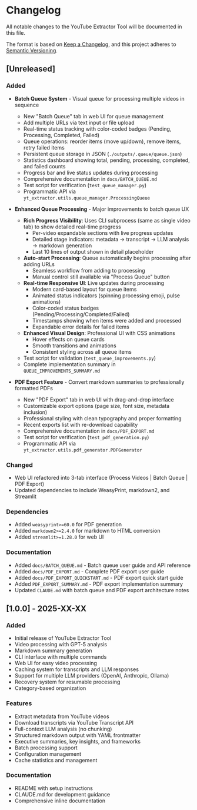 # Changelog

All notable changes to the YouTube Extractor Tool will be documented in this file.

The format is based on [Keep a Changelog](https://keepachangelog.com/en/1.0.0/),
and this project adheres to [Semantic Versioning](https://semver.org/spec/v2.0.0.html).

## [Unreleased]

### Added
- **Batch Queue System** - Visual queue for processing multiple videos in sequence
  - New "Batch Queue" tab in web UI for queue management
  - Add multiple URLs via text input or file upload
  - Real-time status tracking with color-coded badges (Pending, Processing, Completed, Failed)
  - Queue operations: reorder items (move up/down), remove items, retry failed items
  - Persistent queue storage in JSON (`./outputs/.queue/queue.json`)
  - Statistics dashboard showing total, pending, processing, completed, and failed counts
  - Progress bar and live status updates during processing
  - Comprehensive documentation in `docs/BATCH_QUEUE.md`
  - Test script for verification (`test_queue_manager.py`)
  - Programmatic API via `yt_extractor.utils.queue_manager.ProcessingQueue`

- **Enhanced Queue Processing** - Major improvements to batch queue UX
  - **Rich Progress Visibility**: Uses CLI subprocess (same as single video tab) to show detailed real-time progress
    - Per-video expandable sections with live progress updates
    - Detailed stage indicators: metadata → transcript → LLM analysis → markdown generation
    - Last 10 lines of output shown in detail placeholder
  - **Auto-start Processing**: Queue automatically begins processing after adding URLs
    - Seamless workflow from adding to processing
    - Manual control still available via "Process Queue" button
  - **Real-time Responsive UI**: Live updates during processing
    - Modern card-based layout for queue items
    - Animated status indicators (spinning processing emoji, pulse animations)
    - Color-coded status badges (Pending/Processing/Completed/Failed)
    - Timestamps showing when items were added and processed
    - Expandable error details for failed items
  - **Enhanced Visual Design**: Professional UI with CSS animations
    - Hover effects on queue cards
    - Smooth transitions and animations
    - Consistent styling across all queue items
  - Test script for validation (`test_queue_improvements.py`)
  - Complete implementation summary in `QUEUE_IMPROVEMENTS_SUMMARY.md`

- **PDF Export Feature** - Convert markdown summaries to professionally formatted PDFs
  - New "PDF Export" tab in web UI with drag-and-drop interface
  - Customizable export options (page size, font size, metadata inclusion)
  - Professional styling with clean typography and proper formatting
  - Recent exports list with re-download capability
  - Comprehensive documentation in `docs/PDF_EXPORT.md`
  - Test script for verification (`test_pdf_generation.py`)
  - Programmatic API via `yt_extractor.utils.pdf_generator.PDFGenerator`

### Changed
- Web UI refactored into 3-tab interface (Process Videos | Batch Queue | PDF Export)
- Updated dependencies to include WeasyPrint, markdown2, and Streamlit

### Dependencies
- Added `weasyprint>=60.0` for PDF generation
- Added `markdown2>=2.4.0` for markdown to HTML conversion
- Added `streamlit>=1.28.0` for web UI

### Documentation
- Added `docs/BATCH_QUEUE.md` - Batch queue user guide and API reference
- Added `docs/PDF_EXPORT.md` - Complete PDF export user guide
- Added `docs/PDF_EXPORT_QUICKSTART.md` - PDF export quick start guide
- Added `PDF_EXPORT_SUMMARY.md` - PDF export implementation summary
- Updated `CLAUDE.md` with batch queue and PDF export architecture notes

## [1.0.0] - 2025-XX-XX

### Added
- Initial release of YouTube Extractor Tool
- Video processing with GPT-5 analysis
- Markdown summary generation
- CLI interface with multiple commands
- Web UI for easy video processing
- Caching system for transcripts and LLM responses
- Support for multiple LLM providers (OpenAI, Anthropic, Ollama)
- Recovery system for resumable processing
- Category-based organization

### Features
- Extract metadata from YouTube videos
- Download transcripts via YouTube Transcript API
- Full-context LLM analysis (no chunking)
- Structured markdown output with YAML frontmatter
- Executive summaries, key insights, and frameworks
- Batch processing support
- Configuration management
- Cache statistics and management

### Documentation
- README with setup instructions
- CLAUDE.md for development guidance
- Comprehensive inline documentation
